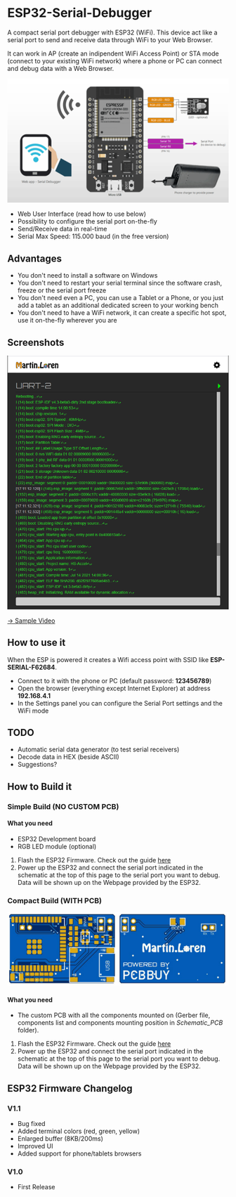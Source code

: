 # ESP32-Serial-Debugger
A compact serial port debugger with ESP32 (WiFi). This device act like a serial port to send and receive data through WiFi to your Web Browser.

It can work in AP (create an indipendent WiFi Access Point) or STA mode (connect to your existing WiFi network) where a phone or PC can connect and debug data with a Web Browser.

![Serial Debugger](Schematic_NO_PCB/ESP32_Connections_V1.0.png)

- Web User Interface (read how to use below)
- Possibility to configure the serial port on-the-fly
- Send/Receive data in real-time
- Serial Max Speed: 115.000 baud (in the free version)

## Advantages
- You don't need to install a software on Windows
- You don't need to restart your serial terminal since the software crash, freeze or the serial port freeze
- You don't need even a PC, you can use a Tablet or a Phone, or you just add a tablet as an additional dedicated screen to your working bench
- You don't need to have a WiFi network, it can create a specific hot spot, use it on-the-fly wherever you are

## Screenshots
<p align="center">
    <img src="Screenshots/Screenshot_1.png" alt="Screenshot" width="600"/>
</p>

[→ Sample Video](Screenshots/Video_1.mp4)

## How to use it
When the ESP is powered it creates a Wifi access point with SSID like **ESP-SERIAL-F62684**. 
- Connect to it with the phone or PC (default password: **123456789**)
- Open the browser (everything except Internet Explorer) at address **192.168.4.1**
- In the Settings panel you can configure the Serial Port settings and the WiFi mode

## TODO
- Automatic serial data generator (to test serial receivers)
- Decode data in HEX (beside ASCII)
- Suggestions?

## How to Build it
### Simple Build (NO CUSTOM PCB)
#### What you need
- ESP32 Development board
- RGB LED module (optional)
  
1. Flash the ESP32 Firmware. Check out the guide [here](https://www.martinloren.com/guides/fashing-esp32/) 
2. Power up the ESP32 and connect the serial port indicated in the schematic at the top of this page to the serial port you want to debug. Data will be shown up on the Webpage provided by the ESP32.

### Compact Build (WITH PCB)
![PCB](Schematic_PCB/PCB.jpg)
#### What you need
- The custom PCB with all the components mounted on (Gerber file, components list and components mounting position in *Schematic_PCB* folder).
  
1. Flash the ESP32 Firmware. Check out the guide [here](https://www.martinloren.com/guides/fashing-esp32/) 
2. Power up the ESP32 and connect the serial port indicated in the schematic at the top of this page to the serial port you want to debug. Data will be shown up on the Webpage provided by the ESP32.


## ESP32 Firmware Changelog
### V1.1
- Bug fixed
- Added terminal colors (red, green, yellow)
- Enlarged buffer (8KB/200ms)
- Improved UI
- Added support for phone/tablets browsers

### V1.0
- First Release


 
 
